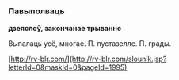 ### Павыполваць
**дзеяслоў, закончанае трыванне**

Выпалаць усё, многае. П. пустазелле. П. грады.

<a rel="author">[http://rv-blr.com/](http://rv-blr.com/slounik.jsp?letterId=0&maskId=0&pageId=1995)</a>
